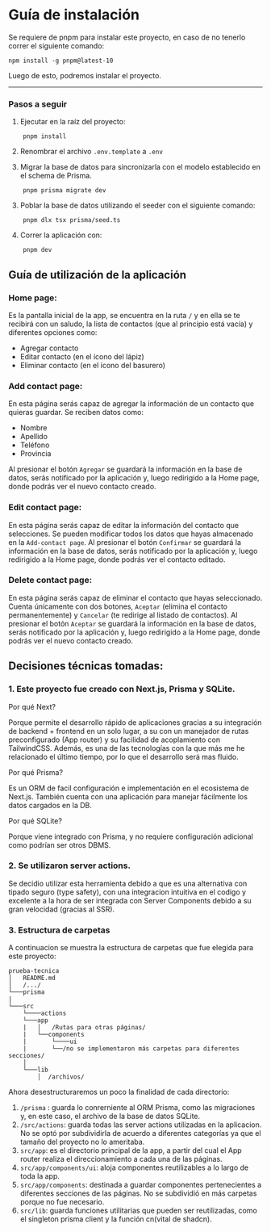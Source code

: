 # Guía de instalación

Se requiere de pnpm para instalar este proyecto, en caso de no tenerlo correr el siguiente comando:

```
npm install -g pnpm@latest-10
```

Luego de esto, podremos instalar el proyecto.

---

### Pasos a seguir

1. Ejecutar en la raíz del proyecto:

```
    pnpm install
```

2. Renombrar el archivo `.env.template` a `.env`

3. Migrar la base de datos para sincronizarla con el modelo establecido en el schema de Prisma.

```
    pnpm prisma migrate dev
```

3. Poblar la base de datos utilizando el seeder con el siguiente comando:

```
    pnpm dlx tsx prisma/seed.ts
```

4. Correr la aplicación con:

```
    pnpm dev
```

## Guía de utilización de la aplicación

### Home page:

Es la pantalla inicial de la app, se encuentra en la ruta `/` y en ella se te recibirá con un saludo, la lista de contactos (que al principio está vacía) y diferentes opciones como:

- Agregar contacto
- Editar contacto (en el ícono del lápiz)
- Eliminar contacto (en el ícono del basurero)

### Add contact page:

En esta página serás capaz de agregar la información de un contacto que quieras guardar. Se reciben datos como:

- Nombre
- Apellido
- Teléfono
- Provincia

Al presionar el botón `Agregar` se guardará la información en la base de datos, serás notificado por la aplicación y, luego redirigido a la Home page, donde podrás ver el nuevo contacto creado.

### Edit contact page:

En esta página serás capaz de editar la información del contacto que selecciones. Se pueden modificar todos los datos que hayas almacenado en la `Add-contact page`.
Al presionar el botón `Confirmar` se guardará la información en la base de datos, serás notificado por la aplicación y, luego redirigido a la Home page, donde podrás ver el contacto editado.

### Delete contact page:

En esta página serás capaz de eliminar el contacto que hayas seleccionado. Cuenta únicamente con dos botones, `Aceptar` (elimina el contacto permanentemente) y `Cancelar` (te redirige al listado de contactos).
Al presionar el botón `Aceptar` se guardará la información en la base de datos, serás notificado por la aplicación y, luego redirigido a la Home page, donde podrás ver el nuevo contacto creado.

## Decisiones técnicas tomadas:

### 1. Este proyecto fue creado con Next.js, Prisma y SQLite.

Por qué Next?

Porque permite el desarrollo rápido de aplicaciones gracias a su integración de backend + frontend en un solo lugar, a su con un manejador de rutas preconfigurado (App router) y su facilidad de acoplamiento con TailwindCSS. Además, es una de las tecnologías con la que más me he relacionado el último tiempo, por lo que el desarrollo será mas fluido.

Por qué Prisma?

Es un ORM de facil configuración e implementación en el ecosistema de Next.js. También cuenta con una aplicación para manejar fácilmente los datos cargados en la DB.

Por qué SQLite?

Porque viene integrado con Prisma, y no requiere configuración adicional como podrían ser otros DBMS.

### 2. Se utilizaron server actions.

Se decidio utilizar esta herramienta debido a que es una alternativa con tipado seguro (type safety), con una integracion intuitiva en el codigo y excelente a la hora de ser integrada con Server Components debido a su gran velocidad (gracias al SSR).

### 3. Estructura de carpetas

A continuacion se muestra la estructura de carpetas que fue elegida para este proyecto:

```
prueba-tecnica
│   README.md
│   /.../
└───prisma
|
└───src
    └────actions
    └───app
    |   │   /Rutas para otras páginas/
    |   └──components
    |       └────ui
    |       └──/no se implementaron más carpetas para diferentes secciones/
    │
    └───lib
        │  /archivos/
```

Ahora desestructuraremos un poco la finalidad de cada directorio:

1. `/prisma` : guarda lo conrerniente al ORM Prisma, como las migraciones y, en este caso, el archivo de la base de datos SQLite.
2. `/src/actions`: guarda todas las server actions utilizadas en la aplicacion. No se optó por subdividirla de acuerdo a diferentes categorías ya que el tamaño del proyecto no lo ameritaba.
3. `src/app`: es el directorio principal de la app, a partir del cual el App router realiza el direccionamiento a cada una de las páginas.
4. `src/app/components/ui`: aloja componentes reutilizables a lo largo de toda la app.
5. `src/app/components`: destinada a guardar componentes pertenecientes a diferentes secciones de las páginas. No se subdividió en más carpetas porque no fue necesario.
6. `src/lib`: guarda funciones utilitarias que pueden ser reutilizadas, como el singleton prisma client y la función cn(vital de shadcn).
